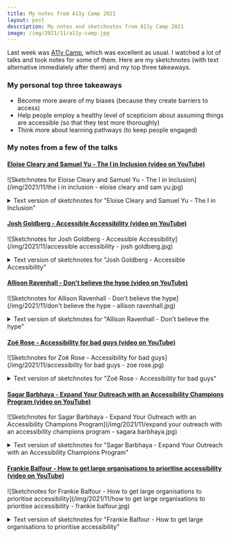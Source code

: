 ```yaml
---
title: My notes from A11y Camp 2021
layout: post
description: My notes and sketchnotes from A11y Camp 2021
image: /img/2021/11/a11y-camp.jpg
---
```


Last week was [A11y Camp](https://a11ycamp.org.au/schedule-2021/), which was excellent as usual. I watched a lot of talks and took notes for some of them. Here are my sketchnotes (with text alternative immediately after them) and my top three takeaways.

### My personal top three takeaways

- Become more aware of my biases (because they create barriers to access)
- Help people employ a healthy level of scepticism about assuming things are accessible (so that they test more thoroughly)
- Think more about learning pathways (to keep people engaged)

### My notes from a few of the talks

#### <a href="https://www.youtube.com/watch?v=Ep2lRHzzZuk&list=PLuWM-v_C0DZQnQbQYWLBnFvhydqHE-6lT&index=1">Eloise Cleary and Samuel Yu - The I in Inclusion <span class="visuallyhidden">(video on YouTube)</span></a>

![Sketchnotes for Eloise Cleary and Samuel Yu - The I in Inclusion](/img/2021/11/the i in inclusion - eloise cleary and sam yu.jpg)

<details>
    <summary>Text version of sketchnotes for "Eloise Cleary and Samuel Yu - The I in Inclusion"</summary>
<div markdown="1">
- 3 dimensions of Inclusive Design
  - Recognise **diversity** and uniqueness
  - Inclusive **process** and **tools**
  - Broader beneficial **impact**
- Pre-engagement
  - Looking at you and the (diversity of the) people around you. Diversity footprint.
  - Cognitive biases
  - Our background and the people around us make up who we are
- During engagement
  - Power, choice, control. Not only **in the room**.
  - Respect. Inclusive Listening.
- Post-engagement
  - Look back, reflect
- Inclusive Playground
  - Can I get there?
  - Can I play there?
  - Can I stay there?
</div>
</details>

#### <a href="https://www.youtube.com/watch?v=N3s53aYT_mM&list=PLuWM-v_C0DZQnQbQYWLBnFvhydqHE-6lT&index=2">Josh Goldberg - Accessible Accessibility <span class="visuallyhidden">(video on YouTube)</span></a>

![Sketchnotes for Josh Goldberg - Accessible Accessibility](/img/2021/11/accessible accessibility - josh goldberg.jpg)

<details>
    <summary>Text version of sketchnotes for "Josh Goldberg - Accessible Accessibility"</summary>
<div markdown="1">
- 1 Motivations
  - Moral, Legal, Business
  - Choose which will be most effective
- 2 Processes
  - Enthusiasm and knowledge increase over time
  - documentation, presentations, checklists
  - static analysis, dynamic analysis
  - user tests, pairings
- 3 Design Systems
  - Make doing it right easy and doing it wrong difficult
</div>
</details>

#### <a href="https://www.youtube.com/watch?v=mbkhIrz0fOg&list=PLuWM-v_C0DZQnQbQYWLBnFvhydqHE-6lT&index=3">Allison Ravenhall - Don't believe the hype <span class="visuallyhidden">(video on YouTube)</span></a>

![Sketchnotes for Allison Ravenhall - Don't believe the hype](/img/2021/11/don't believe the hype - allison ravenhall.jpg)

<details>
    <summary>Text version of sketchnotes for "Allison Ravenhall - Don't believe the hype"</summary>
<div markdown="1">
- "It's {big co}, it must be accessible!" is seldom true. They're teams of people (that can make mistakes), just like us.
  - submit bugs
  - **extend** instead of reinvent
- Employ a healthy level of **scepticism** (aka Trust No One)
  - Ask for evidence
- Assume nothing
</div>
</details>

#### <a href="https://www.youtube.com/watch?v=mbkhIrz0fOg&list=PLuWM-v_C0DZQnQbQYWLBnFvhydqHE-6lT&index=4">Zoë Rose - Accessibility for bad guys <span class="visuallyhidden">(video on YouTube)</span></a>

![Sketchnotes for Zoë Rose - Accessibility for bad guys](/img/2021/11/accessibility for bad guys - zoe rose.jpg)

<details>
    <summary>Text version of sketchnotes for "Zoë Rose - Accessibility for bad guys"</summary>
<div markdown="1">
- Bad guys have henchmen, so they have good leadership skills, and are good at actions
- Bad Guy Principle (BGP) #1: exploit existing resources
- BGP #2: destroy barriers to success
- BGP #3: be alert to potential evil schemes
- BGP #4: don't create your own competition
- BGP #5: be ambitious
- BGP #6: exploit other people's resources
- BGP #7: always be recruiting
- **Attitudes**. Fighting bias is exhausting
  - Confirmation bias
  - Affinity bias
  - Benevolence bias
- Disability - Impairment + Barrier. Biases create barriers.
</div>
</details>

#### <a href="https://www.youtube.com/watch?v=mbkhIrz0fOg&list=PLuWM-v_C0DZQnQbQYWLBnFvhydqHE-6lT&index=5">Sagar Barbhaya - Expand Your Outreach with an Accessibility Champions Program <span class="visuallyhidden">(video on YouTube)</span></a>

![Sketchnotes for Sagar Barbhaya - Expand Your Outreach with an Accessibility Champions Program](/img/2021/11/expand your outreach with an accessibility champions program - sagara barbhaya.jpg)

<details>
    <summary>Text version of sketchnotes for "Sagar Barbhaya - Expand Your Outreach with an Accessibility Champions Program"</summary>
<div markdown="1">
- Shared knowledge
- Distribute the work
- Recognise people's achievements
- Have champion levels, with specific tasks
- Keep champions engaged
  - Learning pathways
  - Chats with customers
  - and more!
</div>
</details>

#### <a href="https://www.youtube.com/watch?v=14kMHWENbYE&list=PLuWM-v_C0DZQnQbQYWLBnFvhydqHE-6lT&index=21">Frankie Balfour - How to get large organisations to prioritise accessibility <span class="visuallyhidden">(video on YouTube)</span></a>

![Sketchnotes for Frankie Balfour - How to get large organisations to prioritise accessibility](/img/2021/11/how to get large organisations to prioritise accessibility - frankie balfour.jpg)

<details>
    <summary>Text version of sketchnotes for "Frankie Balfour - How to get large organisations to prioritise accessibility"</summary>
<div markdown="1">
- Large organisations are overwhelming
- Focus on the **why**, not the WCAG: the people, the humans!
- Get people to experience it themselves to build empathy
- Ask for funding for experts
- Create a working group
</div>
</details>
